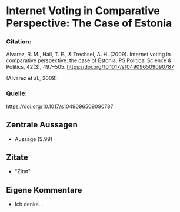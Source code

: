 # Internet Voting in Comparative Perspective: The Case of Estonia

### Citation:
Alvarez, R. M., Hall, T. E., & Trechsel, A. H. (2009). Internet voting in comparative perspective: the case of Estonia. PS Political Science & Politics, 42(3), 497–505. https://doi.org/10.1017/s1049096509090787

(Alvarez et al., 2009)

### Quelle:
https://doi.org/10.1017/s1049096509090787

## Zentrale Aussagen
- Aussage (S.99)

## Zitate
- "Zitat"

## Eigene Kommentare
- Ich denke...